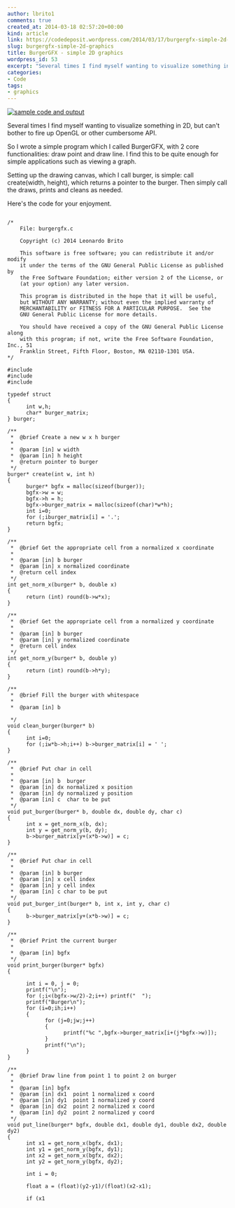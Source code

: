 ```yaml
---
author: lbrito1
comments: true
created_at: 2014-03-18 02:57:20+00:00
kind: article
link: https://codedeposit.wordpress.com/2014/03/17/burgergfx-simple-2d-graphics/
slug: burgergfx-simple-2d-graphics
title: BurgerGFX - simple 2D graphics
wordpress_id: 53
excerpt: "Several times I find myself wanting to visualize something in 2D, but can't bother to fire up OpenGL or other cumbersome API."
categories:
- Code
tags:
- graphics
---
```


[![sample code and output](/assets/images/codedeposit/2014/03/burger_gfx1.jpg)](/assets/images/codedeposit/2014/03/burger_gfx1.jpg)

Several times I find myself wanting to visualize something in 2D, but can't bother to fire up OpenGL or other cumbersome API.

So I wrote a simple program which I called BurgerGFX, with 2 core functionalities: draw point and draw line. I find this to be quite enough for simple applications such as viewing a graph.

Setting up the drawing canvas, which I call burger, is simple: call create(width, height), which returns a pointer to the burger. Then simply call the draws, prints and cleans as needed.

<!-- more -->

Here's the code for your enjoyment.

<pre><code class="language-c">
/*
    File: burgergfx.c

    Copyright (c) 2014 Leonardo Brito <lbrito@gmail.com>

    This software is free software; you can redistribute it and/or modify
    it under the terms of the GNU General Public License as published by
    the Free Software Foundation; either version 2 of the License, or
    (at your option) any later version.

    This program is distributed in the hope that it will be useful,
    but WITHOUT ANY WARRANTY; without even the implied warranty of
    MERCHANTABILITY or FITNESS FOR A PARTICULAR PURPOSE.  See the
    GNU General Public License for more details.

    You should have received a copy of the GNU General Public License along
    with this program; if not, write the Free Software Foundation, Inc., 51
    Franklin Street, Fifth Floor, Boston, MA 02110-1301 USA.
*/

#include
#include
#include

typedef struct
{
      int w,h;
      char* burger_matrix;
} burger;

/**
 *  @brief Create a new w x h burger
 *
 *  @param [in] w width
 *  @param [in] h height
 *  @return pointer to burger
 */
burger* create(int w, int h)
{
      burger* bgfx = malloc(sizeof(burger));
      bgfx->w = w;
      bgfx->h = h;
      bgfx->burger_matrix = malloc(sizeof(char)*w*h);
      int i=0;
      for (;i<w*h;i++) bgfx->burger_matrix[i] = '.';
      return bgfx;
}

/**
 *  @brief Get the appropriate cell from a normalized x coordinate
 *
 *  @param [in] b burger
 *  @param [in] x normalized coordinate
 *  @return cell index
 */
int get_norm_x(burger* b, double x)
{
      return (int) round(b->w*x);
}

/**
 *  @brief Get the appropriate cell from a normalized y coordinate
 *
 *  @param [in] b burger
 *  @param [in] y normalized coordinate
 *  @return cell index
 */
int get_norm_y(burger* b, double y)
{
      return (int) round(b->h*y);
}

/**
 *  @brief Fill the burger with whitespace
 *
 *  @param [in] b

 */
void clean_burger(burger* b)
{
      int i=0;
      for (;iw*b->h;i++) b->burger_matrix[i] = ' ';
}

/**
 *  @brief Put char in cell
 *
 *  @param [in] b  burger
 *  @param [in] dx normalized x position
 *  @param [in] dy normalized y position
 *  @param [in] c  char to be put
 */
void put_burger(burger* b, double dx, double dy, char c)
{
      int x = get_norm_x(b, dx);
      int y = get_norm_y(b, dy);
      b->burger_matrix[y+(x*b->w)] = c;
}

/**
 *  @brief Put char in cell
 *
 *  @param [in] b burger
 *  @param [in] x cell index
 *  @param [in] y cell index
 *  @param [in] c char to be put
 */
void put_burger_int(burger* b, int x, int y, char c)
{
      b->burger_matrix[y+(x*b->w)] = c;
}

/**
 *  @brief Print the current burger
 *
 *  @param [in] bgfx
 */
void print_burger(burger* bgfx)
{

      int i = 0, j = 0;
      printf("\n");
      for (;i<(bgfx->w/2)-2;i++) printf("  ");
      printf("Burger\n");
      for (i=0;ih;i++)
      {
            for (j=0;jw;j++)
            {
                  printf("%c ",bgfx->burger_matrix[i+(j*bgfx->w)]);
            }
            printf("\n");
      }
}

/**
 *  @brief Draw line from point 1 to point 2 on burger
 *
 *  @param [in] bgfx
 *  @param [in] dx1  point 1 normalized x coord
 *  @param [in] dy1  point 1 normalized y coord
 *  @param [in] dx2  point 2 normalized x coord
 *  @param [in] dy2  point 2 normalized y coord
 */
void put_line(burger* bgfx, double dx1, double dy1, double dx2, double dy2)
{
      int x1 = get_norm_x(bgfx, dx1);
      int y1 = get_norm_y(bgfx, dy1);
      int x2 = get_norm_x(bgfx, dx2);
      int y2 = get_norm_y(bgfx, dy2);

      int i = 0;

      float a = (float)(y2-y1)/(float)(x2-x1);

      if (x1<x2)
      {
            for (i=x1; i            {
                  int x = i - x1;
                  int y = (int) (a*x) + y1;
                  put_burger_int(bgfx, i, y, '.');
            }
      }
      else
      {
            for (i=x2; i<x1; i++)
            {
                  int x = i - x2;
                  int y = (int) (a*x) + (y1                  put_burger_int(bgfx, i, y, '.');
            }
      }
}
</code></pre>
